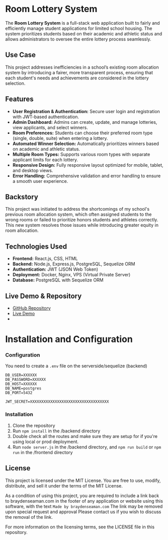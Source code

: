  
# Room Lottery System

The **Room Lottery System** is a full-stack web application built to fairly and efficiently manage student applications for limited school housing. The system prioritizes students based on their academic and athletic status and allows administrators to oversee the entire lottery process seamlessly.

## Use Case

This project addresses inefficiencies in a school’s existing room allocation system by introducing a fairer, more transparent process, ensuring that each student's needs and achievements are considered in the lottery selection.

## Features

- **User Registration & Authentication:** Secure user login and registration with JWT-based authentication.
- **Admin Dashboard:** Admins can create, update, and manage lotteries, view applicants, and select winners.
- **Room Preferences:** Students can choose their preferred room type (single, double, suite) when entering a lottery.
- **Automated Winner Selection:** Automatically prioritizes winners based on academic and athletic status.
- **Multiple Room Types:** Supports various room types with separate applicant limits for each lottery.
- **Responsive Design:** Fully responsive layout optimized for mobile, tablet, and desktop views.
- **Error Handling:** Comprehensive validation and error handling to ensure a smooth user experience.

## Backstory

This project was initiated to address the shortcomings of my school's previous room allocation system, which often assigned students to the wrong rooms or failed to prioritize honors students and athletes correctly. This new system resolves those issues while introducing greater equity in room allocation.

## Technologies Used

- **Frontend:** React.js, CSS, HTML
- **Backend:** Node.js, Express.js, PostgreSQL, Sequelize ORM
- **Authentication:** JWT (JSON Web Token)
- **Deployment:** Docker, Nginx, VPS (Virtual Private Server)
- **Database:** PostgreSQL with Sequelize ORM

## Live Demo & Repository

- [GitHub Repository](https://github.com/braydenalex/roomlottery)
- [Live Demo](https://roomlottery.braydenseaman.com)
- 

# Installation and Configuration
### Configuration
You need to create a `.env` file on the serverside/sequelize (backend)
```
DB_USER=XXXXXX
DB_PASSWORD=XXXXXX
DB_HOST=XXXXXX
DB_NAME=postgres
DB_PORT=5432

JWT_SECRET=XXXXXXXXXXXXXXXXXXXXXXXXXXXXXXXXXXX
```

### Installation

1. Clone the repository
2. Run `npm install` in the /backend directory
3. Double check all the routes and make sure they are setup for if you're using local or prod deployment.
4. Run `node server.js` in the /backend directory, and `npm run build` or `npm run` in the /frontend directory

## License

This project is licensed under the MIT License. You are free to use, modify, distribute, and sell it under the terms of the MIT License.

As a condition of using this project, you are required to include a link back to braydenseaman.com in the footer of any application or website using this software, with the text `Made by braydenseaman.com` The link may be removed upon special request and approval Please contact us if you wish to discuss the removal of the link.

For more information on the licensing terms, see the LICENSE file in this repository.
